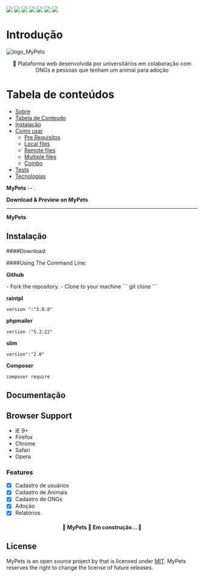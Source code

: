<div style="display: inline-block;">
<img src="https://img.shields.io/static/v1?label=Plataforma Web&message=MyPets&color=7159c1&style=for-the-badge&logo=ghost"/>
<img src="https://img.shields.io/static/v1?label=Apache&message=Apache&color=7159c1&style=plastic&logo=APACHE"/>
<img src="https://img.shields.io/static/v1?label=Slim Framework&message=Slim Framework&color=7159c1&style=flat&logo=SLIM"/>
<img src="https://img.shields.io/static/v1?label=RainTpl&message=RainTpl&color=7159c1&style=plastic&logo=RAINTPL"/>
<img src="https://img.shields.io/static/v1?label=PHPMailer&message=PHPMailer&color=7159c1&style=flat-square&logo=PHPMAILER"/>
<img src="https://img.shields.io/static/v1?label=Composer&message=Composer&color=7159c1&style=flat-square&logo=COMPOSER"/>
<img src="https://img.shields.io/static/v1?label=Sublime Text&message=Sublime Text&color=7159c1&style=flat-square&logo=#FF9800"/>
</div>


Introdução
============

![logo_MyPets](https://user-images.githubusercontent.com/49602892/144502788-90837adb-6ca4-4a1b-a29d-1a836f612913.png)

<p align="center" id="sobre">🚀 Plataforma web desenvolvida por universitários em colaboração com ONGs e pessoas que tenham um animal para adoção</p>

Tabela de conteúdos
=================
<!--ts-->
   * [Sobre](#Sobre)
   * [Tabela de Conteudo](#tabela-de-conteudo)
   * [Instalação](#instalacao)
   * [Como usar](#como-usar)
      * [Pre Requisitos](#pre-requisitos)
      * [Local files](#local-files)
      * [Remote files](#remote-files)
      * [Multiple files](#multiple-files)
      * [Combo](#combo)
   * [Tests](#testes)
   * [Tecnologias](#tecnologias)
<!--te-->


**MyPets** -- .

**Download & Preview on MyPets**


------------------------------
**MyPets**


Instalação
------------
<p id="instalação"></p>


####Download:



####Using The Command Line:

**Github**
<p id="tecnologias"></p>
- Fork the repository.
- Clone to your machine
```
git clone 
```

**raintpl**

```
version ":"3.0.0"
```

**phpmailer**

```
version :"5.2.22"
```

**slim**

```
version":"2.0"
```

**Composer**

```
composer require
```

Documentação
-------------


Browser Support
---------------
- IE 9+
- Firefox
- Chrome
- Safari
- Opera

### Features

- [x] Cadastro de usuários
- [x] Cadastro de Animais
- [x] Cadastro de ONGs
- [x] Adoção
- [x] Relatórios

<h4 align="center"> 
	🚧  MyPets 🚀 Em construção...  🚧
</h4>

License
-------
MyPets is an open source project by that is licensed under [MIT](http://opensource.org/licenses/MIT).
MyPets reserves the right to change the license of future releases.
